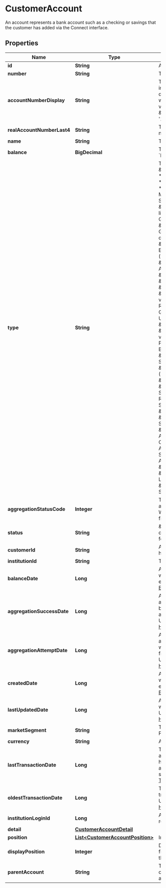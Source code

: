

# CustomerAccount

An account represents a bank account such as a checking or savings that the customer has added via the Connect interface.

## Properties

| Name | Type | Description | Notes |
|------------ | ------------- | ------------- | -------------|
|**id** | **String** | An account ID |  |
|**number** | **String** | The account number from the institution |  |
|**accountNumberDisplay** | **String** | The account number from a financial institution in truncated format:    * Last four digits: \&quot;1234\&quot;    * Last four digits with suffix: \&quot;1234-9\&quot;    * Full value for string accounts: \&quot;john@gmail.com\&quot; example: &#39;1234-9&#39; |  |
|**realAccountNumberLast4** | **String** | The last 4 digits of the ACH account number |  [optional] |
|**name** | **String** | The account name from the institution |  |
|**balance** | **BigDecimal** | The cleared balance of the account as of &#x60;balanceDate&#x60; |  [optional] |
|**type** | **String** | The list of supported account types. * \&quot;checking\&quot;: Standard checking * \&quot;savings\&quot;: Standard savings * \&quot;cd\&quot;: Certificates of deposit * \&quot;moneyMarket\&quot;: Money Market * \&quot;creditCard\&quot;: Standard credit cards * \&quot;lineOfCredit\&quot;: Home equity, line of credit * \&quot;investment\&quot;: Generic investment (no details) * \&quot;investmentTaxDeferred\&quot;: Generic tax-advantaged investment (no details) * \&quot;employeeStockPurchasePlan\&quot;: ESPP, Employee Stock Ownership Plans (ESOP), Stock Purchase Plans * \&quot;ira\&quot;: Individual Retirement Account (not Rollover or Roth) * \&quot;401k\&quot;: 401K Plan * \&quot;roth\&quot;: Roth IRA, Roth 401K * \&quot;403b\&quot;: 403B Plan * \&quot;529plan\&quot;: 529 Plan (True value is 529) * \&quot;rollover\&quot;: Rollover IRA * \&quot;ugma\&quot;: Uniform Gifts to Minors Act * \&quot;utma\&quot;: Uniform Transfers to Minors Act * \&quot;keogh\&quot;: Keogh Plan * \&quot;457plan\&quot;: 457 Plan (True value is 457) * \&quot;401a\&quot;: 401A Plan * \&quot;brokerageAccount\&quot;: Brokerage Account * \&quot;educationSavings\&quot;: Education Savings Account that is not a 529 * \&quot;healthSavingsAccount\&quot;: HSA (Health Savings Accounts) * \&quot;pension\&quot;: Pension * \&quot;profitSharingPlan\&quot;: Profit Sharing Plan * \&quot;roth401k\&quot;: Roth 401K * \&quot;sepIRA\&quot;: Simplified Employee Pension IRA * \&quot;simpleIRA\&quot;: Simple IRA * \&quot;thriftSavingsPlan\&quot;: Thrift Savings Plan * \&quot;variableAnnuity\&quot;: Variable Annuity * \&quot;cryptocurrency\&quot;: Cryptocurrency Wallet, Cryptocurrency Account * \&quot;mortgage\&quot;: Standard Mortgages * \&quot;loan\&quot;: Auto loans, equity loans, other loans * \&quot;studentLoan\&quot;: Student Loan * \&quot;studentLoanGroup\&quot;: Student Loan Group * \&quot;studentLoanAccount\&quot;: Student Loan Account |  |
|**aggregationStatusCode** | **Integer** | The status of the most recent aggregation attempt (see [Aggregation Status Codes](https://developer.mastercard.com/open-banking-us/documentation/products/manage/account-aggregation/#aggregation-status-codes)). Won&#39;t be present until you have run your first aggregation for the account. |  [optional] |
|**status** | **String** | \&quot;pending\&quot; during account discovery, always \&quot;active\&quot; following   successful account activation |  |
|**customerId** | **String** | A customer ID. See Add Customer API for how to create a customer ID. |  |
|**institutionId** | **String** | The ID of a financial institution |  |
|**balanceDate** | **Long** | A timestamp showing when the balance was captured by the FI . A date in Unix epoch time (in seconds). See: [Handling Epoch Dates and Times](https://developer.mastercard.com/open-banking-us/documentation/codes-and-formats/). |  [optional] |
|**aggregationSuccessDate** | **Long** | A timestamp showing the last successful aggregation of the account. This will not be present until you have run your first aggregation for the account. A date in Unix epoch time (in seconds). See: [Handling Epoch Dates and Times](https://developer.mastercard.com/open-banking-us/documentation/codes-and-formats/). |  [optional] |
|**aggregationAttemptDate** | **Long** | A timestamp showing the last aggregation attempt, whether successful or not. This will not be present until you have run your first aggregation for the account. A date in Unix epoch time (in seconds). See: [Handling Epoch Dates and Times](https://developer.mastercard.com/open-banking-us/documentation/codes-and-formats/). |  [optional] |
|**createdDate** | **Long** | A timestamp showing when the account was added to the system. A date in Unix epoch time (in seconds). See: [Handling Epoch Dates and Times](https://developer.mastercard.com/open-banking-us/documentation/codes-and-formats/). |  |
|**lastUpdatedDate** | **Long** | A timestamp showing when the account was last modified to the system. A date in Unix epoch time (in seconds). See: [Handling Epoch Dates and Times](https://developer.mastercard.com/open-banking-us/documentation/codes-and-formats/). |  [optional] |
|**marketSegment** | **String** | The market segment of the account. Possible values: personal, business |  [optional] |
|**currency** | **String** | A currency code |  |
|**lastTransactionDate** | **Long** | The date of the latest transaction on the account. This will not be present until you have run your first aggregation for the account. A date in Unix epoch time (in seconds). See: [Handling Epoch Dates and Times](https://developer.mastercard.com/open-banking-us/documentation/codes-and-formats/). |  [optional] |
|**oldestTransactionDate** | **Long** | The date of the oldest transaction in the transactions for the account. A date in Unix epoch time (in seconds). See: [Handling Epoch Dates and Times](https://developer.mastercard.com/open-banking-us/documentation/codes-and-formats/). |  [optional] |
|**institutionLoginId** | **Long** | An institution login ID (from the account record), represented as a number |  |
|**detail** | [**CustomerAccountDetail**](CustomerAccountDetail.md) |  |  [optional] |
|**position** | [**List&lt;CustomerAccountPosition&gt;**](CustomerAccountPosition.md) | Investment holdings |  [optional] |
|**displayPosition** | **Integer** | Display position of the account at the financial institution, \&quot;1\&quot;     being the top listed account |  [optional] |
|**parentAccount** | **String** | The assigned account ID for the account one level higher in the student loan account hierarchy |  [optional] |



